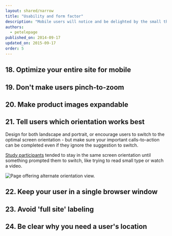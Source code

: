 ```yaml
---
layout: shared/narrow
title: "Usability and form factor"
description: "Mobile users will notice and be delighted by the small things you do for them to enhance their experience."
authors:
  - petelepage
published_on: 2014-09-17
updated_on: 2015-09-17
order: 5
---
```


## 18. Optimize your entire site for mobile

## 19. Don't make users pinch-to-zoom

## 20. Make product images expandable

## 21. Tell users which orientation works best

Design for both landscape and portrait, or encourage users to switch to the 
optimal screen orientation - but make sure your important calls-to-action 
can be completed even if they ignore the suggestion to switch.

[Study participants](/web/fundamentals/principles/research-study.html) 
tended to stay in the same screen orientation until something prompted them 
to switch, like trying to read small type or watch a video. 

<img src="images/us-orientation.jpg" srcset="images/us-orientation.jpg 1x, images/us-orientation-2x.jpg 2x" alt="Page offering alternate orientation view.">

## 22. Keep your user in a single browser window

## 23. Avoid 'full site' labeling

## 24. Be clear why you need a user's location


